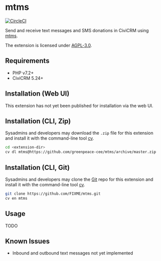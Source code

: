 # mtms

[![CircleCI](https://circleci.com/gh/greenpeace-cee/mtms.svg?style=svg)](https://circleci.com/gh/greenpeace-cee/mtms)

Send and receive text messages and SMS donations in CiviCRM using [mtms](https://mtms.at/).

The extension is licensed under [AGPL-3.0](LICENSE.txt).

## Requirements

* PHP v7.2+
* CiviCRM 5.24+

## Installation (Web UI)

This extension has not yet been published for installation via the web UI.

## Installation (CLI, Zip)

Sysadmins and developers may download the `.zip` file for this extension and
install it with the command-line tool [cv](https://github.com/civicrm/cv).

```bash
cd <extension-dir>
cv dl mtms@https://github.com/greenpeace-cee/mtms/archive/master.zip
```

## Installation (CLI, Git)

Sysadmins and developers may clone the [Git](https://en.wikipedia.org/wiki/Git) repo for this extension and
install it with the command-line tool [cv](https://github.com/civicrm/cv).

```bash
git clone https://github.com/FIXME/mtms.git
cv en mtms
```

## Usage

TODO

## Known Issues

* Inbound and outbound text messages not yet implemented
